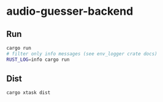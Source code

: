 # audio-guesser-backend

## Run
```bash
cargo run
# filter only info messages (see env_logger crate docs)
RUST_LOG=info cargo run
```

## Dist
```bash
cargo xtask dist
```
